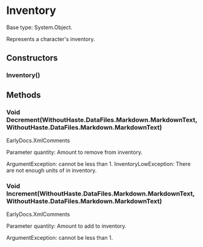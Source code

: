 # Inventory

Base type: System.Object.

Represents a character's inventory.

## Constructors

### Inventory()



## Methods

### Void Decrement(WithoutHaste.DataFiles.Markdown.MarkdownText, WithoutHaste.DataFiles.Markdown.MarkdownText)

EarlyDocs.XmlComments

Parameter quantity: Amount to remove from inventory.  

ArgumentException:  cannot be less than 1.
InventoryLowException: There are not enough units of  in inventory.



### Void Increment(WithoutHaste.DataFiles.Markdown.MarkdownText, WithoutHaste.DataFiles.Markdown.MarkdownText)

EarlyDocs.XmlComments

Parameter quantity: Amount to add to inventory.  

ArgumentException:  cannot be less than 1.



